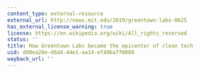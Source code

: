 ```yaml
---
content_type: external-resource
external_url: http://news.mit.edu/2019/greentown-labs-0625
has_external_license_warning: true
license: https://en.wikipedia.org/wiki/All_rights_reserved
status: ''
title: How Greentown Labs became the epicenter of clean tech
uid: d90ea28e-d6d4-44e1-aa14-ef49ba7f0089
wayback_url: ''
---
```

